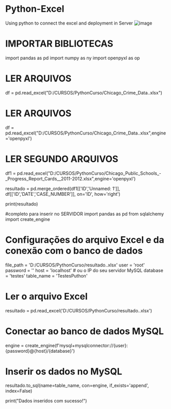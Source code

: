 # Python-Excel
Using python to connect the excel and deployment in Server 
![image](https://github.com/user-attachments/assets/5b2ca1e3-227d-4671-9060-46dec6402ab0)

# IMPORTAR BIBLIOTECAS 
import pandas as pd
import numpy as ny
import openpyxl as op

# LER ARQUIVOS
df = pd.read_excel("D:/CURSOS/PythonCurso/Chicago_Crime_Data..xlsx")


# LER ARQUIVOS
df = pd.read_excel("D:/CURSOS/PythonCurso/Chicago_Crime_Data..xlsx",engine='openpyxl')

# LER SEGUNDO ARQUIVOS
df1 = pd.read_excel("D:/CURSOS/PythonCurso/Chicago_Public_Schools_-_Progress_Report_Cards__2011-2012.xlsx",engine='openpyxl')


resultado = pd.merge_ordered(df1[['ID','Unnamed: 1']], df[['ID','DATE','CASE_NUMBER']], on='ID', how='right')


print(resultado)


#completo para  inserir no SERVIDOR
import pandas as pd
from sqlalchemy import create_engine

# Configurações do arquivo Excel e da conexão com o banco de dados
file_path = 'D:/CURSOS/PythonCurso/resultado..xlsx'
user = 'root'
password = ''
host = 'localhost'   # ou o IP do seu servidor MySQL
database = 'testes'
table_name = 'TestesPuthon'

# Ler o arquivo Excel
resultado = pd.read_excel('D:/CURSOS/PythonCurso/resultado..xlsx')

# Conectar ao banco de dados MySQL
engine = create_engine(f'mysql+mysqlconnector://{user}:{password}@{host}/{database}')

# Inserir os dados no MySQL
resultado.to_sql(name=table_name, con=engine, if_exists='append', index=False)

print("Dados inseridos com sucesso!")
